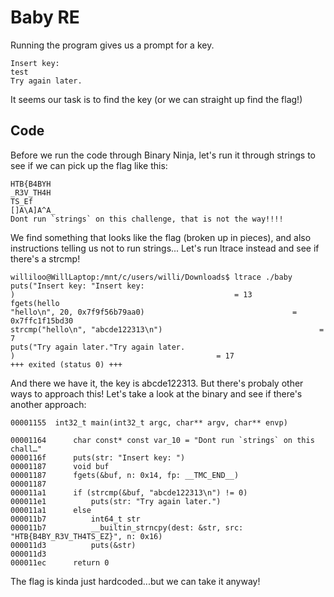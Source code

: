 # Baby RE 
Running the program gives us a prompt for a key.
```
Insert key:
test
Try again later.
```
It seems our task is to find the key (or we can straight up find the flag!)

## Code
Before we run the code through Binary Ninja, let's run it through strings to see if we can pick up the flag like this:
```
HTB{B4BYH
_R3V_TH4H
TS_Ef
[]A\A]A^A_
Dont run `strings` on this challenge, that is not the way!!!!
```
We find something that looks like the flag (broken up in pieces), and also instructions telling us not to run strings...
Let's run ltrace instead and see if there's a strcmp!
```
williloo@WillLaptop:/mnt/c/users/willi/Downloads$ ltrace ./baby
puts("Insert key: "Insert key:
)                                                 = 13
fgets(hello
"hello\n", 20, 0x7f9f56b79aa0)                                 = 0x7ffc1f15bd30
strcmp("hello\n", "abcde122313\n")                                   = 7
puts("Try again later."Try again later.
)                                             = 17
+++ exited (status 0) +++
```
And there we have it, the key is abcde122313. But there's probaly other ways to approach this! Let's take a look at the binary
and see if there's another approach:
```
00001155  int32_t main(int32_t argc, char** argv, char** envp)

00001164      char const* const var_10 = "Dont run `strings` on this chall…"
0000116f      puts(str: "Insert key: ")
00001187      void buf
00001187      fgets(&buf, n: 0x14, fp: __TMC_END__)
00001187      
000011a1      if (strcmp(&buf, "abcde122313\n") != 0)
000011e1          puts(str: "Try again later.")
000011a1      else
000011b7          int64_t str
000011b7          __builtin_strncpy(dest: &str, src: "HTB{B4BY_R3V_TH4TS_EZ}", n: 0x16)
000011d3          puts(&str)
000011d3      
000011ec      return 0
```
The flag is kinda just hardcoded...but we can take it anyway!